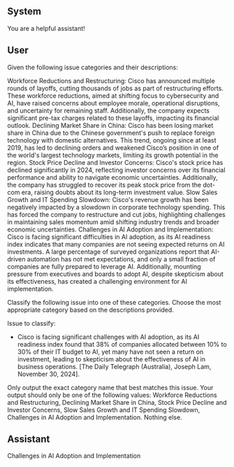 ## System

You are a helpful assistant!

## User


Given the following issue categories and their descriptions:

Workforce Reductions and Restructuring: Cisco has announced multiple rounds of layoffs, cutting thousands of jobs as part of restructuring efforts. These workforce reductions, aimed at shifting focus to cybersecurity and AI, have raised concerns about employee morale, operational disruptions, and uncertainty for remaining staff. Additionally, the company expects significant pre-tax charges related to these layoffs, impacting its financial outlook.
Declining Market Share in China: Cisco has been losing market share in China due to the Chinese government's push to replace foreign technology with domestic alternatives. This trend, ongoing since at least 2019, has led to declining orders and weakened Cisco’s position in one of the world's largest technology markets, limiting its growth potential in the region.
Stock Price Decline and Investor Concerns: Cisco's stock price has declined significantly in 2024, reflecting investor concerns over its financial performance and ability to navigate economic uncertainties. Additionally, the company has struggled to recover its peak stock price from the dot-com era, raising doubts about its long-term investment value.
Slow Sales Growth and IT Spending Slowdown: Cisco's revenue growth has been negatively impacted by a slowdown in corporate technology spending. This has forced the company to restructure and cut jobs, highlighting challenges in maintaining sales momentum amid shifting industry trends and broader economic uncertainties.
Challenges in AI Adoption and Implementation: Cisco is facing significant difficulties in AI adoption, as its AI readiness index indicates that many companies are not seeing expected returns on AI investments. A large percentage of surveyed organizations report that AI-driven automation has not met expectations, and only a small fraction of companies are fully prepared to leverage AI. Additionally, mounting pressure from executives and boards to adopt AI, despite skepticism about its effectiveness, has created a challenging environment for AI implementation.

Classify the following issue into one of these categories. Choose the most appropriate category based on the descriptions provided.

Issue to classify:
- Cisco is facing significant challenges with AI adoption, as its AI readiness index found that 38% of companies allocated between 10% to 30% of their IT budget to AI, yet many have not seen a return on investment, leading to skepticism about the effectiveness of AI in business operations. [The Daily Telegraph (Australia), Joseph Lam, November 30, 2024].

Only output the exact category name that best matches this issue. Your output should only be one of the following values: Workforce Reductions and Restructuring, Declining Market Share in China, Stock Price Decline and Investor Concerns, Slow Sales Growth and IT Spending Slowdown, Challenges in AI Adoption and Implementation. Nothing else.
                

## Assistant

Challenges in AI Adoption and Implementation

